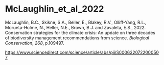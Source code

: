 # McLaughlin_et_al_2022

McLaughlin, B.C., Skikne, S.A., Beller, E., Blakey, R.V., Olliff-Yang, R.L., Morueta-Holme, N., Heller, N.E., Brown, B.J. and Zavaleta, E.S., 2022. Conservation strategies for the climate crisis: An update on three decades of biodiversity management recommendations from science. _Biological Conservation_, _268_, p.109497.

https://www.sciencedirect.com/science/article/abs/pii/S0006320722000507
